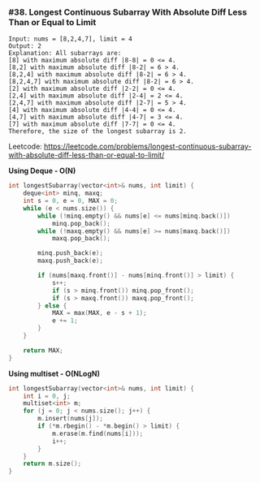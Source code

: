 ### #38. Longest Continuous Subarray With Absolute Diff Less Than or Equal to Limit

```
Input: nums = [8,2,4,7], limit = 4
Output: 2 
Explanation: All subarrays are: 
[8] with maximum absolute diff |8-8| = 0 <= 4.
[8,2] with maximum absolute diff |8-2| = 6 > 4. 
[8,2,4] with maximum absolute diff |8-2| = 6 > 4.
[8,2,4,7] with maximum absolute diff |8-2| = 6 > 4.
[2] with maximum absolute diff |2-2| = 0 <= 4.
[2,4] with maximum absolute diff |2-4| = 2 <= 4.
[2,4,7] with maximum absolute diff |2-7| = 5 > 4.
[4] with maximum absolute diff |4-4| = 0 <= 4.
[4,7] with maximum absolute diff |4-7| = 3 <= 4.
[7] with maximum absolute diff |7-7| = 0 <= 4. 
Therefore, the size of the longest subarray is 2.
```

Leetcode: https://leetcode.com/problems/longest-continuous-subarray-with-absolute-diff-less-than-or-equal-to-limit/

**Using Deque - O(N)**
```cpp
int longestSubarray(vector<int>& nums, int limit) {
    deque<int> minq, maxq;
    int s = 0, e = 0, MAX = 0;
    while (e < nums.size()) {
        while (!minq.empty() && nums[e] <= nums[minq.back()])
            minq.pop_back();
        while (!maxq.empty() && nums[e] >= nums[maxq.back()])
            maxq.pop_back();

        minq.push_back(e);
        maxq.push_back(e);

        if (nums[maxq.front()] - nums[minq.front()] > limit) {
            s++;
            if (s > minq.front()) minq.pop_front();
            if (s > maxq.front()) maxq.pop_front();
        } else {
            MAX = max(MAX, e - s + 1);
            e += 1;
        }
    }

    return MAX;
}
```

**Using multiset - O(NLogN)**
```cpp
int longestSubarray(vector<int>& nums, int limit) {
    int i = 0, j;
    multiset<int> m;
    for (j = 0; j < nums.size(); j++) {
        m.insert(nums[j]);
        if (*m.rbegin() - *m.begin() > limit) {
            m.erase(m.find(nums[i]));
            i++;
        }
    }
    return m.size();
}
```
